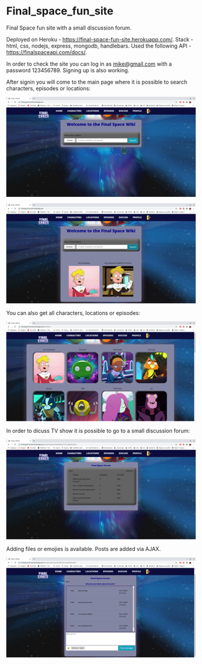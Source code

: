 # Final_space_fun_site

Final Space fun site with a small discussion forum.

Deployed on Heroku - https://final-space-fun-site.herokuapp.com/.
Stack - html, css, nodejs, express, mongodb, handlebars.
Used the following API - https://finalspaceapi.com/docs/.

In order to check the site you can log in as mike@gmail.com with a password 123456789.
Signing up is also working.

After signin you will come to the main page where it is possible to search characters, episodes or locations:

![alt text](public/screenshots/search.png)


![alt text](public/screenshots/search_2.png)

You can also get all characters, locations or episodes:

![alt text](public/screenshots/characters.png)

In order to dicuss TV show it is possible to go to a small discussion forum:

![alt text](public/screenshots/discussion_forum_themes.png 'Discussion themes')

Adding files or emojies is available. Posts are added via AJAX. 

![alt text](public/screenshots/posts.png)
